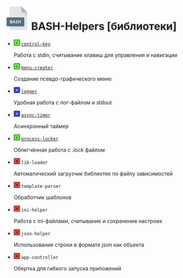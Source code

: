 # <img src="/.img/icon_bash.png"/> BASH-Helpers [библиотеки]

- <img src="/.img/icon_g.png"/> [`control-key`](https://github.com/vitalyprohorenko/bash-helpers/tree/master/libraries/control-key)

  Работа с stdin, считывание клавиш для управления и навигации

- <img src="/.img/icon_g.png"/> [`menu-creator`](https://github.com/vitalyprohorenko/bash-helpers/tree/master/libraries/menu-creator)

  Создание псевдо-графического меню

- <img src="/.img/icon_b.png"/> [`logger`](https://github.com/vitalyprohorenko/bash-helpers/tree/master/libraries/logger)

  Удобная работа с лог-файлом и stdout

- <img src="/.img/icon_b.png"/> [`async-timer`](https://github.com/vitalyprohorenko/bash-helpers/tree/master/libraries/async-timer)

  Асинхронный таймер

- <img src="/.img/icon_g.png"/> [`process-locker`](https://github.com/vitalyprohorenko/bash-helpers/tree/master/libraries/process-locker)

  Облегчённая работа с .lock файлом

- <img src="/.img/icon_r.png"/> `lib-loader`

  Автоматический загрузчик библиотек по файлу зависимостей

- <img src="/.img/icon_r.png"/> `template-parser`

  Обработчик шаблонов

- <img src="/.img/icon_r.png"/> `ini-helper`

  Работа с ini-файлами, считывание и сохранение настроек

- <img src="/.img/icon_r.png"/> `json-helper`

  Использование строки в формате json как объекта

- <img src="/.img/icon_r.png"/> `app-controller`

  Обертка для гибкого запуска приложений
